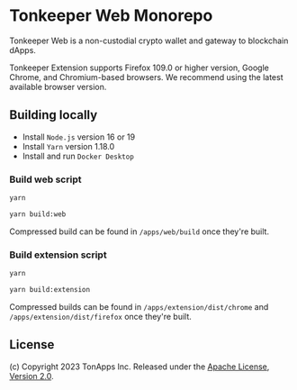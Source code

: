 # Tonkeeper Web Monorepo

Tonkeeper Web is a non-custodial crypto wallet and gateway to blockchain dApps.

Tonkeeper Extension supports Firefox 109.0 or higher version, Google Chrome, and Chromium-based browsers. We recommend using the latest available browser version.

## Building locally

- Install `Node.js` version 16 or 19
- Install `Yarn` version 1.18.0
- Install and run `Docker Desktop`

### Build web script

```sh
yarn

yarn build:web
```

Compressed build can be found in `/apps/web/build` once they're built.

### Build extension script

```sh
yarn

yarn build:extension
```

Compressed builds can be found in `/apps/extension/dist/chrome` and `/apps/extension/dist/firefox` once they're built.

## License

(c) Copyright 2023 TonApps Inc. Released under the [Apache License, Version 2.0](LICENSE.txt).
